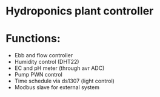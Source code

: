 # Hydroponics plant controller

# Functions:
* Ebb and flow controller
* Humidity control (DHT22)
* EC and pH meter (through avr ADC)
* Pump PWN control
* Time schedule via ds1307 (light control)
* Modbus slave for external system